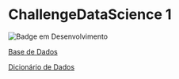 # ChallengeDataScience 1
![Badge em Desenvolvimento](http://img.shields.io/static/v1?label=STATUS&message=EM%20DESENVOLVIMENTO&color=GREEN&style=for-the-badge)

[Base de Dados](https://raw.githubusercontent.com/sthemonica/alura-voz/main/Dados/Telco-Customer-Churn.json)

[Dicionário de Dados](https://github.com/sthemonica/alura-voz/blob/main/dicionario.md)


